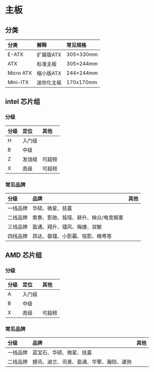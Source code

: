 # 主板
## 分类
| 分类      | 解释       | 常见规格  |
| :-------- | :--------- | :-------- |
| E-ATX     | 扩展版ATX  | 305×330mm |
| ATX       | 标准主板   | 305×244mm |
| Micro ATX | 缩小版ATX  | 244×244mm |
| Mini-ITX  | 迷你化主板 | 170x170mm |

## intel 芯片组
### 分级
| 分级 | 定位   | 其他   |
| :--- | :----- | :----- |
| H    | 入门级 |        |
| B    | 中级   |        |
| Z    | 发烧级 | 可超频 |
| X    | 高级   | 可超频 |

### 常见品牌
| 分级     | 品牌                                  | 其他 |
| :------- | :------------------------------------ | :--- |
| 一线品牌 | 华硕、微星、技嘉                      |      |
| 二线品牌 | 索泰、影驰、铭瑄、耕升、映众/电竞叛客 |      |
| 三线品牌 | 盈通、翔升、镭风、梅捷、双敏          |      |
| 四线品牌 | 昂达、磐镭、小影霸、铭影、精粤等      |      |


## AMD 芯片组
### 分级
| 分级 | 定位   | 其他   |
| :--- | :----- | :----- |
| A    | 入门级 |        |
| B    | 中级   |        |
| X    | 高级   | 可超频 |

### 常见品牌
| 分级     | 品牌                                     | 其他 |
| :------- | :--------------------------------------- | :--- |
| 一线品牌 | 蓝宝石、华硕、微星、技嘉                 |      |
| 二线品牌 | 撼讯、迪兰、讯景、盈通、华擎、瀚铠、速驹 |      |
